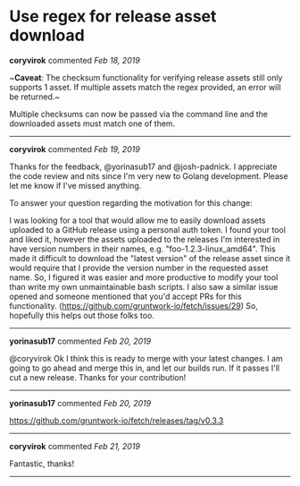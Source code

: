 # Use regex for release asset download

**coryvirok** commented *Feb 18, 2019*

~**Caveat**: The checksum functionality for verifying release assets still only supports 1 asset. If multiple assets match the regex provided, an error will be returned.~

Multiple checksums can now be passed via the command line and the downloaded assets must match one of them.
<br />
***


**coryvirok** commented *Feb 19, 2019*

Thanks for the feedback, @yorinasub17 and @josh-padnick. I appreciate the code review and nits since I'm very new to Golang development. Please let me know if I've missed anything.

To answer your question regarding the motivation for this change:

I was looking for a tool that would allow me to easily download assets uploaded to a GitHub release using a personal auth token. I found your tool and liked it, however the assets uploaded to the releases I'm interested in have version numbers in their names, e.g. "foo-1.2.3-linux_amd64". This made it difficult to download the "latest version" of the release asset since it would require that I provide the version number in the requested asset name. So, I figured it was easier and more productive to modify your tool than write my own unmaintainable bash scripts. I also saw a similar issue opened and someone mentioned that you'd accept PRs for this functionality. (https://github.com/gruntwork-io/fetch/issues/29) So, hopefully this helps out those folks too. 

***

**yorinasub17** commented *Feb 20, 2019*

@coryvirok Ok I think this is ready to merge with your latest changes. I am going to go ahead and merge this in, and let our builds run. If it passes I'll cut a new release. Thanks for your contribution!
***

**yorinasub17** commented *Feb 20, 2019*

https://github.com/gruntwork-io/fetch/releases/tag/v0.3.3
***

**coryvirok** commented *Feb 21, 2019*

Fantastic, thanks!
***

